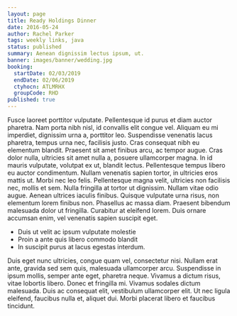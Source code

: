 ```yaml
---
layout: page
title: Ready Holdings Dinner
date: 2016-05-24
author: Rachel Parker
tags: weekly links, java
status: published
summary: Aenean dignissim lectus ipsum, ut.
banner: images/banner/wedding.jpg
booking:
  startDate: 02/03/2019
  endDate: 02/06/2019
  ctyhocn: ATLMRHX
  groupCode: RHD
published: true
---
```

Fusce laoreet porttitor vulputate. Pellentesque id purus et diam auctor pharetra. Nam porta nibh nisl, id convallis elit congue vel. Aliquam eu mi imperdiet, dignissim urna a, porttitor leo. Suspendisse venenatis lacus pharetra, tempus urna nec, facilisis justo. Cras consequat nibh eu elementum blandit. Praesent sit amet finibus arcu, ac tempor augue. Cras dolor nulla, ultricies sit amet nulla a, posuere ullamcorper magna. In id mauris vulputate, volutpat ex ut, blandit lectus. Pellentesque tempus libero eu auctor condimentum.
Nullam venenatis sapien tortor, in ultricies eros mattis ut. Morbi nec leo felis. Pellentesque magna velit, ultricies non facilisis nec, mollis et sem. Nulla fringilla at tortor ut dignissim. Nullam vitae odio augue. Aenean ultrices iaculis finibus. Quisque vulputate urna risus, non elementum lorem finibus non. Phasellus ac massa diam. Praesent bibendum malesuada dolor ut fringilla. Curabitur at eleifend lorem. Duis ornare accumsan enim, vel venenatis sapien suscipit eget.

* Duis ut velit ac ipsum vulputate molestie
* Proin a ante quis libero commodo blandit
* In suscipit purus at lacus egestas interdum.

Duis eget nunc ultricies, congue quam vel, consectetur nisi. Nullam erat ante, gravida sed sem quis, malesuada ullamcorper arcu. Suspendisse in ipsum mollis, semper ante eget, pharetra neque. Vivamus a dictum risus, vitae lobortis libero. Donec et fringilla mi. Vivamus sodales dictum malesuada. Duis ac consequat elit, vestibulum ullamcorper elit. Ut nec ligula eleifend, faucibus nulla et, aliquet dui. Morbi placerat libero et faucibus tincidunt.
